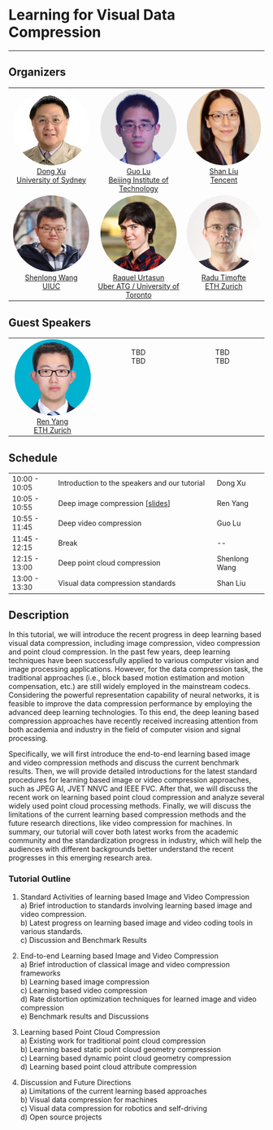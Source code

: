 
# Learning for Visual Data Compression

___

## Organizers
<table>
<tr> 

<td align="center" valign="top" style="width:300px; border-color: transparent; overflow: hidden;"> <img src="images/xudong.png" width="150px" height="150px" style="border-radius:100%; position:relative;" /><br><a href="https://www.sydney.edu.au/engineering/about/our-people/academic-staff/dong-xu.html">Dong Xu<br>University of Sydney</a></td> 

<td align="center" valign="top" style="width:300px; border-color: transparent; overflow: hidden;"> <img src="images/luguo.jpg" width="150px" height="150px" style="border-radius:100%; position:relative;" /><br><a href="https://guolusjtu.github.io/guoluhomepage/">Guo Lu<br>Beijing Institute of Technology</a></td> 

<td align="center" valign="top" style="width:300px; border-color: transparent; overflow: hidden;"> <img src="images/liushan.png" width="150px" height="150px" style="border-radius:100%; position:relative;" /><br><a href="https://www.linkedin.com/in/shanliu/">Shan Liu<br>Tencent</a></td> 

</tr>

<tr> 

<td align="center" valign="top" style="width:300px; border-color: transparent; overflow: hidden;"> <img src="images/wangshenlong.jpg" width="150px" height="150px" style="border-radius:100%; position:relative;" /><br><a href="http://www.cs.toronto.edu/~slwang/">Shenlong Wang<br>UIUC</a></td> 

<td align="center" valign="top" style="width:300px; border-color: transparent; overflow: hidden;"> <img src="images/raquel.jpg" width="150px" height="150px" style="border-radius:100%; position:relative;" /><br><a href="http://www.cs.toronto.edu/~urtasun/">Raquel Urtasun<br>Uber ATG / University of Toronto</a></td> 

<td align="center" valign="top" style="width:300px; border-color: transparent; overflow: hidden;"> <img src="images/radu.png" width="150px" height="150px" style="border-radius:100%; position:relative;" /><br><a href="http://people.ee.ethz.ch/~timofter/">Radu Timofte<br>ETH Zurich</a></td> 

</tr>

</table> 



## Guest Speakers

<table>
<tr> 

<td align="center" valign="top" style="width:300px; border-color: transparent; overflow: hidden;"> <img src="images/yangren.jpg" width="150px" height="150px" style="border-radius:100%; position:relative;" /><br><a href="https://renyang-home.github.io/">Ren Yang<br>ETH Zurich</a></td> 

<td align="center" valign="top" style="width:300px; border-color: transparent; overflow: hidden;"> <br><a>TBD<br>TBD</a></td> 

<td align="center" valign="top" style="width:300px; border-color: transparent; overflow: hidden;"> <br><a>TBD<br>TBD</a></td> 

</tr>

</table> 


## Schedule
<div>
    <table class="alt">
            <tbody>
                <col width="18%">
                <col width="62%">
                <col width="20%">
                <tr>
                    <td><span class="announce_date">10:00 - 10:05</span></td>
                    <td class="tabletext" style="text-align: left">Introduction to the speakers and our tutorial</td>
                    <td class="tabletext">Dong Xu</td>
            </tr>
            	<tr>
                    <td><span class="announce_date">10:05 - 10:55</span></td>
                    <td class="tabletext" style="text-align: left">Deep image compression [<a href="<https://github.com/guolu-home/guolu-home.github.io/tree/master/slides/CVPR_tutorial_image_compression.pdf>">slides</a>] </td>
                    <td class="tabletext">Ren Yang</td>
            </tr>   
            	<tr>
                    <td><span class="announce_date">10:55 - 11:45</span></td>
                    <td class="tabletext" style="text-align: left">Deep video compression </td>
                    <td class="tabletext">Guo Lu</td>
            </tr>   
            	<tr>
                    <td><span class="announce_date">11:45 - 12:15</span></td>
                    <td class="tabletext" style="text-align: left">Break </td>
                    <td class="tabletext">--</td>
            </tr>  
            	<tr>
                    <td><span class="announce_date">12:15 - 13:00</span></td>
                    <td class="tabletext" style="text-align: left">Deep point cloud compression </td>
                    <td class="tabletext">Shenlong Wang</td>
            </tr>   
            	<tr>
                    <td><span class="announce_date">13:00 - 13:30</span></td>
                    <td class="tabletext" style="text-align: left">Visual data compression standards </td>
                    <td class="tabletext">Shan Liu</td>
            </tr>   
    	</tbody>
    </table>
</div>








## Description
In this tutorial, we will introduce the recent progress in deep learning based visual data compression, including  image compression, video compression and point cloud compression. In the past few years, deep learning techniques have been successfully applied to various computer vision and image processing applications. However, for the data compression task, the traditional approaches (i.e., block based motion estimation and motion compensation, etc.) are still widely employed in the mainstream codecs. Considering the powerful representation capability of neural networks, it is feasible to improve the data compression performance by employing the advanced deep learning technologies. To this end, the deep leaning based compression approaches have recently received increasing attention from both academia and industry in the field of computer vision and signal processing.

Specifically, we will first introduce the end-to-end learning based image and video compression methods and discuss the current benchmark results. Then, we will provide detailed introductions for the latest standard procedures for learning based image or video compression approaches, such as JPEG AI, JVET NNVC and IEEE FVC. After that, we will discuss the recent work on learning based point cloud compression and analyze several widely used point cloud processing methods. Finally, we will discuss the limitations of the current learning based compression methods and the future research directions, like video compression for machines. In summary, our tutorial will cover both latest works from the academic community and the standardization progress in industry, which will help the audiences with different backgrounds better understand the recent progresses in this emerging research area.

### Tutorial Outline

1. Standard Activities of learning based Image and Video Compression<br>
   a) Brief introduction to standards involving learning based image and video compression.<br>
   b) Latest progress on learning based image and video coding tools in various standards.<br>
   c) Discussion and Benchmark Results<br>

2. End-to-end Learning based Image and Video Compression<br>
   a) Brief introduction of classical image and video compression frameworks<br>
   b) Learning based image compression<br>
   c) Learning based video compression<br>
   d) Rate distortion optimization techniques for learned image and video compression<br>
   e) Benchmark results and Discussions<br>

3. Learning based Point Cloud Compression<br>
   a) Existing work for traditional point cloud compression<br>
   b) Learning based static point cloud geometry compression<br>
   c) Learning based dynamic point cloud geometry compression<br>
   d) Learning based point cloud attribute compression<br>

4. Discussion and Future Directions<br>
   a) Limitations of the current learning based approaches<br>
   b) Visual data compression for machines<br>
   c) Visual data compression for robotics and self-driving<br>
   d) Open source projects<br>



